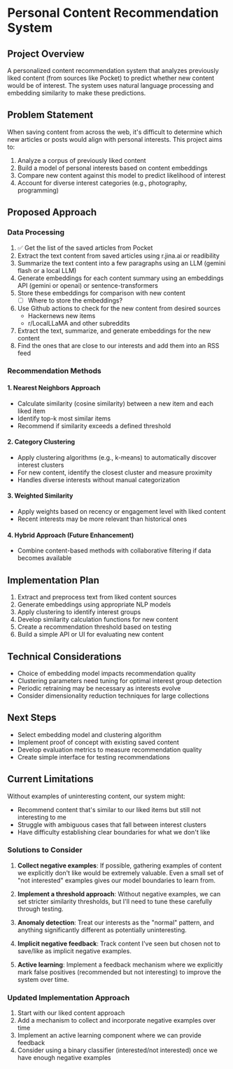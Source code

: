 # Personal Content Recommendation System

## Project Overview

A personalized content recommendation system that analyzes previously liked content (from sources like Pocket) to predict whether new content would be of interest. The system uses natural language processing and embedding similarity to make these predictions.

## Problem Statement

When saving content from across the web, it's difficult to determine which new articles or posts would align with personal interests. This project aims to:

1. Analyze a corpus of previously liked content
2. Build a model of personal interests based on content embeddings
3. Compare new content against this model to predict likelihood of interest
4. Account for diverse interest categories (e.g., photography, programming)

## Proposed Approach

### Data Processing

1. ✅ Get the list of the saved articles from Pocket
2. Extract the text content from saved articles using r.jina.ai or readibility
3. Summarize the text content into a few paragraphs using an LLM (gemini flash or a local LLM)
4. Generate embeddings for each content summary using an embeddings API (gemini or openai) or sentence-transformers
5. Store these embeddings for comparison with new content
   - [ ] Where to store the embeddings?
6. Use Github actions to check for the new content from desired sources
   - Hackernews new items
   - r/LocalLLaMA and other subreddits
7. Extract the text, summarize, and generate embeddings for the new content
8. Find the ones that are close to our interests and add them into an RSS feed

### Recommendation Methods

#### 1. Nearest Neighbors Approach

- Calculate similarity (cosine similarity) between a new item and each liked item
- Identify top-k most similar items
- Recommend if similarity exceeds a defined threshold

#### 2. Category Clustering

- Apply clustering algorithms (e.g., k-means) to automatically discover interest clusters
- For new content, identify the closest cluster and measure proximity
- Handles diverse interests without manual categorization

#### 3. Weighted Similarity

- Apply weights based on recency or engagement level with liked content
- Recent interests may be more relevant than historical ones

#### 4. Hybrid Approach (Future Enhancement)

- Combine content-based methods with collaborative filtering if data becomes available

## Implementation Plan

1. Extract and preprocess text from liked content sources
2. Generate embeddings using appropriate NLP models
3. Apply clustering to identify interest groups
4. Develop similarity calculation functions for new content
5. Create a recommendation threshold based on testing
6. Build a simple API or UI for evaluating new content

## Technical Considerations

- Choice of embedding model impacts recommendation quality
- Clustering parameters need tuning for optimal interest group detection
- Periodic retraining may be necessary as interests evolve
- Consider dimensionality reduction techniques for large collections

## Next Steps

- Select embedding model and clustering algorithm
- Implement proof of concept with existing saved content
- Develop evaluation metrics to measure recommendation quality
- Create simple interface for testing recommendations

## Current Limitations

Without examples of uninteresting content, our system might:

- Recommend content that's similar to our liked items but still not interesting to me
- Struggle with ambiguous cases that fall between interest clusters
- Have difficulty establishing clear boundaries for what we don't like

### Solutions to Consider

1. **Collect negative examples**: If possible, gathering examples of content we explicitly don't like would be extremely valuable. Even a small set of "not interested" examples gives our model boundaries to learn from.

2. **Implement a threshold approach**: Without negative examples, we can set stricter similarity thresholds, but I'll need to tune these carefully through testing.

3. **Anomaly detection**: Treat our interests as the "normal" pattern, and anything significantly different as potentially uninteresting.

4. **Implicit negative feedback**: Track content I've seen but chosen not to save/like as implicit negative examples.

5. **Active learning**: Implement a feedback mechanism where we explicitly mark false positives (recommended but not interesting) to improve the system over time.

### Updated Implementation Approach

1. Start with our liked content approach
2. Add a mechanism to collect and incorporate negative examples over time
3. Implement an active learning component where we can provide feedback
4. Consider using a binary classifier (interested/not interested) once we have enough negative examples

